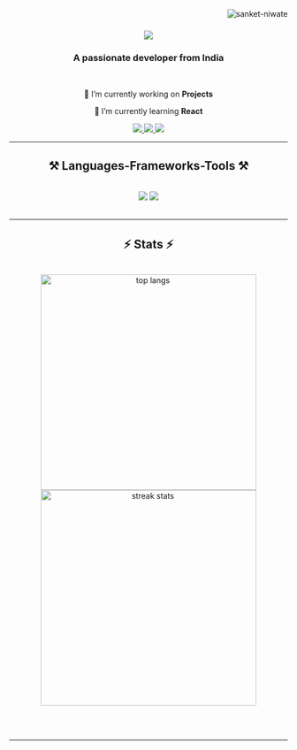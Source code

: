 <img align="right" src="https://komarev.com/ghpvc/?username=sanket-niwate&label=Profile%20views&color=0e75b6&style=flat" alt="sanket-niwate" />

<h1 align="center">
    <img src="https://readme-typing-svg.herokuapp.com/?font=Righteous&size=35&center=true&vCenter=true&width=500&height=70&duration=4000&lines=Hi+There!+👋;+I'm+Sanket+Niwate!;" />
</h1>

<h3 align="center">A passionate developer from India</h3>

<br/>

<div align="center">
 
 🔭 I’m currently working on **Projects**
 
 🌱 I’m currently learning **React**



 </div>
 
<div align="center"> 
  <a href="mailto:sanketnivate2k18@gmail.com">
    <img src="https://img.shields.io/badge/Gmail-333333?style=for-the-badge&logo=gmail&logoColor=red" />
  </a>
  <a href="https://www.linkedin.com/in/sanket-niwate-983626260/" target="_blank">
    <img src="https://img.shields.io/badge/LinkedIn-0077B5?style=for-the-badge&logo=linkedin&logoColor=white" target="_blank" />
  </a>
  <a href="https://sanketniwate.netlify.app/" target="_blank">
     <img src="https://img.shields.io/badge/Portfolio-FF5722?style=for-the-badge&logo=todoist&logoColor=white" target="_blank" /> <!-- sqlite, safari, google-chrome are other good icon options -->
  </a>
</div>

 <hr/>
 
<h2 align="center">⚒️ Languages-Frameworks-Tools ⚒️</h2>
<br/>
<div align="center">
    <img src="https://skillicons.dev/icons?i=html,css,bootstrap,vscode,github" />
    <img src="https://skillicons.dev/icons?i=nodejs,javascript,express,mongodb,java,mysql,php" /><br>
</div>

<br/>


<hr/>

<h2 align="center">⚡ Stats ⚡</h2>
<br>
<div align=center>
 <img width=390 src="https://github-readme-stats.vercel.app/api/top-langs?username=sanket-niwate&langs_count=8&layout=compact&theme=react&border_radius=10&size_weight=0.5&count_weight=0.5" alt="top langs" />

 <img width=390 src="https://github-readme-streak-stats-salesp07.vercel.app/?user=sanket-niwate&count_private=true&theme=react&border_radius=10" alt="streak stats"/>


  <br/>
</div>

<br/><br/>

<hr/>

<br/>


















